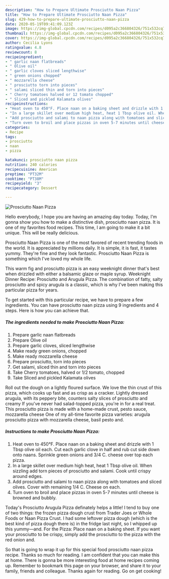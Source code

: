 ```yaml
---
description: "How to Prepare Ultimate Prosciutto Naan Pizza"
title: "How to Prepare Ultimate Prosciutto Naan Pizza"
slug: 429-how-to-prepare-ultimate-prosciutto-naan-pizza
date: 2020-05-19T09:41:09.123Z
image: https://img-global.cpcdn.com/recipes/d095a2c366804326/751x532cq70/prosciutto-naan-pizza-recipe-main-photo.jpg
thumbnail: https://img-global.cpcdn.com/recipes/d095a2c366804326/751x532cq70/prosciutto-naan-pizza-recipe-main-photo.jpg
cover: https://img-global.cpcdn.com/recipes/d095a2c366804326/751x532cq70/prosciutto-naan-pizza-recipe-main-photo.jpg
author: Cecilia Lyons
ratingvalue: 4.8
reviewcount: 8
recipeingredient:
- " garlic naan flatbreads"
- " Olive oil"
- " garlic cloves sliced lengthwise"
- " green onions chopped"
- " mozzarella cheese"
- " prosciutto torn into pieces"
- " salami sliced thin and torn into pieces"
- " Cherry tomatoes halved or 12 tomato chopped"
- " Sliced and pickled Kalamata olives"
recipeinstructions:
- "Heat oven to 450°F. Place naan on a baking sheet and drizzle with 1 Tbsp olive oil each. Cut each garlic clove in half and rub cut side down onto naans. Sprinkle green onions and 3/4 C. cheese over top each pizza."
- "In a large skillet over medium high heat, heat 1 Tbsp olive oil. When sizzling add torn pieces of prosciutto and salami. Cook until crispy around edges."
- "Add prosciutto and salami to naan pizza along with tomatoes and sliced olives. Cover with remaining 1/4 C. Cheese on each."
- "Turn oven to broil and place pizzas in oven 5-7 minutes until cheese is browned and bubbly."
categories:
- Recipe
tags:
- prosciutto
- naan
- pizza

katakunci: prosciutto naan pizza 
nutrition: 240 calories
recipecuisine: American
preptime: "PT32M"
cooktime: "PT38M"
recipeyield: "3"
recipecategory: Dessert

---
```



![Prosciutto Naan Pizza](https://img-global.cpcdn.com/recipes/d095a2c366804326/751x532cq70/prosciutto-naan-pizza-recipe-main-photo.jpg)

Hello everybody, I hope you are having an amazing day today. Today, I'm gonna show you how to make a distinctive dish, prosciutto naan pizza. It is one of my favorites food recipes. This time, I am going to make it a bit unique. This will be really delicious.

Prosciutto Naan Pizza is one of the most favored of recent trending foods in the world. It is appreciated by millions daily. It is simple, it is fast, it tastes yummy. They're fine and they look fantastic. Prosciutto Naan Pizza is something which I've loved my whole life.

This warm fig and prosciutto pizza is an easy weeknight dinner that&#39;s best when drizzled with either a balsamic glaze or maple syrup. Weeknight Dinner Recipe: Prosciutto and Arugula Pizza. The combination of fatty, salty prosciutto and spicy arugula is a classic, which is why I&#39;ve been making this particular pizza for years.


To get started with this particular recipe, we have to prepare a few ingredients. You can have prosciutto naan pizza using 9 ingredients and 4 steps. Here is how you can achieve that.

<!--inarticleads1-->

##### The ingredients needed to make Prosciutto Naan Pizza:

1. Prepare  garlic naan flatbreads
1. Prepare  Olive oil
1. Prepare  garlic cloves, sliced lengthwise
1. Make ready  green onions, chopped
1. Make ready  mozzarella cheese
1. Prepare  prosciutto, torn into pieces
1. Get  salami, sliced thin and torn into pieces
1. Take  Cherry tomatoes, halved or 1/2 tomato, chopped
1. Take  Sliced and pickled Kalamata olives


Roll out the dough on a lightly floured surface. We love the thin crust of this pizza, which cooks up fast and as crisp as a cracker. Lightly dressed arugula, with its peppery bite, counters salty slices of prosciutto and creamy If you&#39;ve never had salad-topped pizza, you&#39;re in for a real treat. This prosciutto pizza is made with a home-made crust, pesto sauce, mozzarella cheese One of my all-time favorite pizza varieties: arugula prosciutto pizza with mozzarella cheese, basil pesto and. 

<!--inarticleads2-->

##### Instructions to make Prosciutto Naan Pizza:

1. Heat oven to 450°F. Place naan on a baking sheet and drizzle with 1 Tbsp olive oil each. Cut each garlic clove in half and rub cut side down onto naans. Sprinkle green onions and 3/4 C. cheese over top each pizza.
1. In a large skillet over medium high heat, heat 1 Tbsp olive oil. When sizzling add torn pieces of prosciutto and salami. Cook until crispy around edges.
1. Add prosciutto and salami to naan pizza along with tomatoes and sliced olives. Cover with remaining 1/4 C. Cheese on each.
1. Turn oven to broil and place pizzas in oven 5-7 minutes until cheese is browned and bubbly.


Today&#39;s Prosciutto Arugula Pizza definately helps a little! I tend to buy one of two things: the frozen pizza dough crust from Trader Joes or Whole Foods or Naan Pizza Crust. I had some leftover pizza dough (which is the best kind of pizza dough there is) in the fridge last night, so I whipped up this yummy—and. For the Pizza: Place naan on a baking sheet. If you want your prosciutto to be crispy, simply add the prosciutto to the pizza with the red onion and. 

So that is going to wrap it up for this special food prosciutto naan pizza recipe. Thanks so much for reading. I am confident that you can make this at home. There is gonna be more interesting food at home recipes coming up. Remember to bookmark this page on your browser, and share it to your family, friends and colleague. Thanks again for reading. Go on get cooking!

